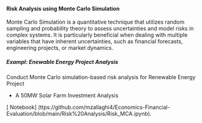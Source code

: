 #### Risk Analysis using Monte Carlo Simulation

Monte Carlo Simulation is a quantitative technique that utilizes random sampling and probability theory to assess uncertainties and model risks in complex systems. It is particularly beneficial when dealing with multiple variables that have inherent uncertainties, such as financial forecasts, engineering projects, or market dynamics.


##### Exampl: Enewable Energy Project Analysis
Conduct Monte Carlo simulation-based risk analysis for Renewable Energy Project 
- A 50MW Solar Farm Investment Analysis

[ Notebook] (ttps://github.com/mzallaghi4/Economics-Financial-Evaluation/blob/main/Risk%20Analysis/Risk_MCA.ipynb).

